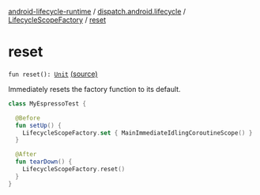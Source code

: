[android-lifecycle-runtime](../../index.md) / [dispatch.android.lifecycle](../index.md) / [LifecycleScopeFactory](index.md) / [reset](./reset.md)

# reset

`fun reset(): `[`Unit`](https://kotlinlang.org/api/latest/jvm/stdlib/kotlin/-unit/index.html) [(source)](https://github.com/RBusarow/Dispatch/tree/master/android-lifecycle-runtime/src/main/java/dispatch/android/lifecycle/LifecycleScopeFactory.kt#L58)

Immediately resets the factory function to its default.

``` kotlin
class MyEspressoTest {

  @Before
  fun setUp() {
    LifecycleScopeFactory.set { MainImmediateIdlingCoroutineScope() }
  }

  @After
  fun tearDown() {
    LifecycleScopeFactory.reset()
  }
}
```

